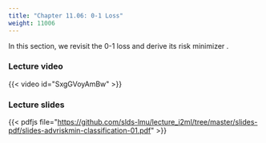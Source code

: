 ```yaml
---
title: "Chapter 11.06: 0-1 Loss"
weight: 11006
---
```

In this section, we revisit the 0-1 loss and derive its risk minimizer .

<!--more-->

### Lecture video

{{< video id="SxgGVoyAmBw" >}}

### Lecture slides

{{< pdfjs file="https://github.com/slds-lmu/lecture_i2ml/tree/master/slides-pdf/slides-advriskmin-classification-01.pdf" >}}
